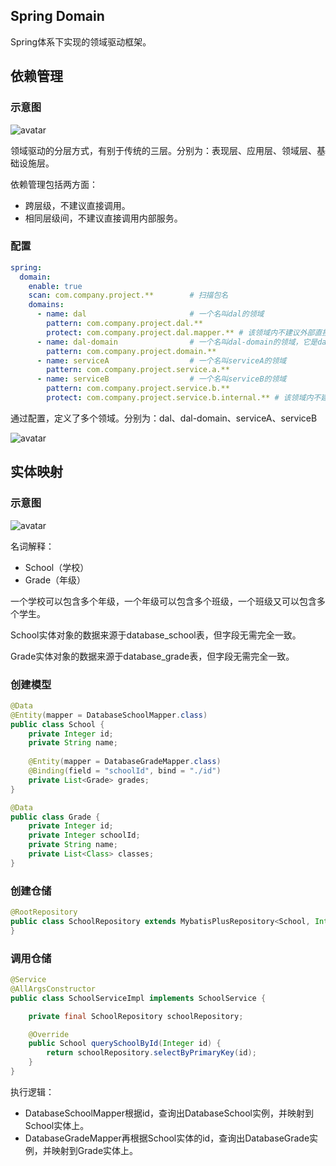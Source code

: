 ## Spring Domain

Spring体系下实现的领域驱动框架。

## 依赖管理

### 示意图

![avatar](https://gitee.com/digital-engine/spring-domain/raw/master/static/img/layer.png)

领域驱动的分层方式，有别于传统的三层。分别为：表现层、应用层、领域层、基础设施层。

依赖管理包括两方面：

- 跨层级，不建议直接调用。
- 相同层级间，不建议直接调用内部服务。

### 配置

```yaml
spring:
  domain:
    enable: true
    scan: com.company.project.**        # 扫描包名
    domains:
      - name: dal                       # 一个名叫dal的领域
        pattern: com.company.project.dal.**
        protect: com.company.project.dal.mapper.** # 该领域内不建议外部直接调用的服务
      - name: dal-domain                # 一个名叫dal-domain的领域，它是dal的子域
        pattern: com.company.project.domain.**
      - name: serviceA                  # 一个名叫serviceA的领域
        pattern: com.company.project.service.a.**
      - name: serviceB                  # 一个名叫serviceB的领域
        pattern: com.company.project.service.b.**
        protect: com.company.project.service.b.internal.** # 该领域内不建议外部直接调用的服务
```

通过配置，定义了多个领域。分别为：dal、dal-domain、serviceA、serviceB

![avatar](https://gitee.com/digital-engine/spring-domain/raw/master/static/img/divide.png)

## 实体映射

### 示意图

![avatar](https://gitee.com/digital-engine/spring-domain/raw/master/static/img/entity.png)

名词解释：

- School（学校）
- Grade（年级）

一个学校可以包含多个年级，一个年级可以包含多个班级，一个班级又可以包含多个学生。

School实体对象的数据来源于database_school表，但字段无需完全一致。

Grade实体对象的数据来源于database_grade表，但字段无需完全一致。

### 创建模型

```java
@Data
@Entity(mapper = DatabaseSchoolMapper.class)
public class School {
    private Integer id;
    private String name;
    
    @Entity(mapper = DatabaseGradeMapper.class)
    @Binding(field = "schoolId", bind = "./id")
    private List<Grade> grades;
}
```

```java
@Data
public class Grade {
    private Integer id;
    private Integer schoolId;
    private String name;
	private List<Class> classes;
}
```

### 创建仓储

```java
@RootRepository
public class SchoolRepository extends MybatisPlusRepository<School, Integer> {
}
```

### 调用仓储

```java
@Service
@AllArgsConstructor
public class SchoolServiceImpl implements SchoolService {

    private final SchoolRepository schoolRepository;

    @Override
    public School querySchoolById(Integer id) {
		return schoolRepository.selectByPrimaryKey(id);
    }
}
```

执行逻辑：

- DatabaseSchoolMapper根据id，查询出DatabaseSchool实例，并映射到School实体上。
- DatabaseGradeMapper再根据School实体的id，查询出DatabaseGrade实例，并映射到Grade实体上。